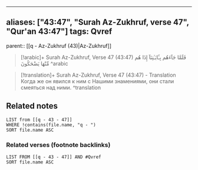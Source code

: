 
---
aliases: ["43:47", "Surah Az-Zukhruf, verse 47", "Qur'an 43:47"]
tags: Qvref
---

parent:: [[q - Az-Zukhruf (43)|Az-Zukhruf]]

> [!arabic]+ Surah Az-Zukhruf, Verse 47 (43:47)
> <span class="quran-arabic">فَلَمَّا جَآءَهُم بِـَٔايَـٰتِنَآ إِذَا هُم مِّنْهَا يَضْحَكُونَ</span>
^arabic

> [!translation]+ Surah Az-Zukhruf, Verse 47 (43:47) - Translation
> Когда же он явился к ним с Нашими знамениями, они стали смеяться над ними.
^translation



## Related notes
```dataview
LIST from [[q - 43 - 47]]
WHERE !contains(file.name, "q - ")
SORT file.name ASC
```

### Related verses (footnote backlinks)
```dataview
LIST FROM [[q - 43 - 47]] AND #Qvref
SORT file.name ASC
```


